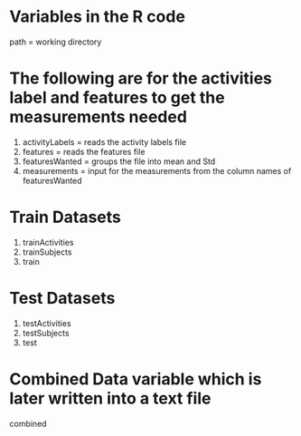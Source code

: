 # Variables in the R code
path = working directory

# The following are for the activities label and features to get the measurements needed
1. activityLabels = reads the activity labels file
2. features = reads the features file
3. featuresWanted = groups the file into mean and Std
4. measurements = input for the measurements from the column names of featuresWanted

# Train Datasets
1. trainActivities 
2. trainSubjects 
3. train 

# Test Datasets
1. testActivities 
2. testSubjects 
3. test 

# Combined Data variable which is later written into a text file
combined 
